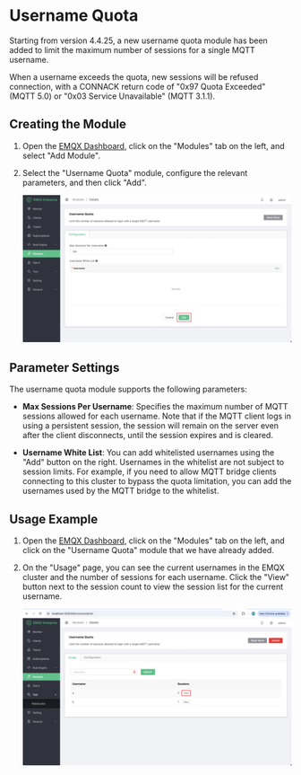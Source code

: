 # Username Quota

Starting from version 4.4.25, a new username quota module has been added to limit the maximum number of sessions for a single MQTT username.

When a username exceeds the quota, new sessions will be refused connection, with a CONNACK return code of "0x97 Quota Exceeded" (MQTT 5.0) or "0x03 Service Unavailable" (MQTT 3.1.1).

## Creating the Module

1. Open the [EMQX Dashboard](http://127.0.0.1:18083/#/modules), click on the "Modules" tab on the left, and select "Add Module".

2. Select the "Username Quota" module, configure the relevant parameters, and then click "Add".

   ![user-quota-create](./assets/user-quota-create-en.png)

## Parameter Settings

The username quota module supports the following parameters:

- **Max Sessions Per Username**: Specifies the maximum number of MQTT sessions allowed for each username. Note that if the MQTT client logs in using a persistent session, the session will remain on the server even after the client disconnects, until the session expires and is cleared.

- **Username White List**: You can add whitelisted usernames using the "Add" button on the right. Usernames in the whitelist are not subject to session limits. For example, if you need to allow MQTT bridge clients connecting to this cluster to bypass the quota limitation, you can add the usernames used by the MQTT bridge to the whitelist.

## Usage Example

1. Open the [EMQX Dashboard](http://127.0.0.1:18083/#/modules), click on the "Modules" tab on the left, and click on the "Username Quota" module that we have already added.

2. On the "Usage" page, you can see the current usernames in the EMQX cluster and the number of sessions for each username. Click the "View" button next to the session count to view the session list for the current username.

   ![user-quota-usage](./assets/user-quota-usage-en.png)
